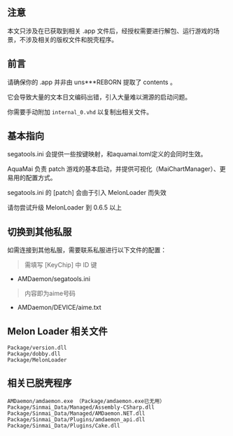 ## 注意

本文只涉及在已获取到相关 .app 文件后，经授权需要进行解包、运行游戏的场景，不涉及相关的版权文件和脱壳程序。

## 前言

请确保你的 .app 并非由 uns***REBORN 提取了 contents 。

它会导致大量的文本日文编码出错，引入大量难以溯源的启动问题。

你需要手动附加 `internal_0.vhd` 以复制出相关文件。

## 基本指向

segatools.ini 会提供一些按键映射，和aquamai.toml定义的会同时生效。

AquaMai 负责 patch 游戏的基本启动，并提供可视化（MaiChartManager）、更易用的配置方式。

segatools.ini 的 [patch] 会由于引入 MelonLoader 而失效

请勿尝试升级 MelonLoader 到 0.6.5 以上

## 切换到其他私服

如需连接到其他私服，需要联系私服进行以下文件的配置：
> 需填写 [KeyChip] 中 ID 键
- AMDaemon/segatools.ini
> 内容即为aime号码
- AMDaemon/DEVICE/aime.txt


## Melon Loader 相关文件

```text
Package/version.dll
Package/dobby.dll
Package/MelonLoader
```

## 相关已脱壳程序

```text
AMDaemon/amdaemon.exe （Package/amdaemon.exe已无用）
Package/Sinmai_Data/Managed/Assembly-CSharp.dll
Package/Sinmai_Data/Managed/AMDaemon.NET.dll
Package/Sinmai_Data/Plugins/amdaemon_api.dll
Package/Sinmai_Data/Plugins/Cake.dll
```

<!-- https://t.me/sasakure/60546 -->
